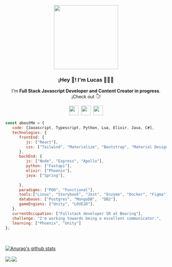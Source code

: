 <p align="center" width="300">
   <img align="center" width="200" src="https://user-images.githubusercontent.com/60331479/198042170-99aa9078-e98c-49f6-af90-bf4d23964bb3.png" />
   <h3 align="center">¡Hey 👋! I'm Lucas 👨🏻‍💻</h3>
</p>
<p align="center">I'm <strong>Full Stack Javascript Developer and Content Creator in progress</strong>.<br />¡Check out 👇!</p>
<p align='center'>
<a href="https://www.instagram.com/dreadfulcrazy/"><img height="30" src="https://img.icons8.com/color/48/000000/instagram-new--v1.png"></a>&nbsp;
<a href="https://www.linkedin.com/in/lucas-ospina-b42a49119/"><img height="30" src="https://img.icons8.com/color/48/000000/linkedin.png"></a>&nbsp;
 <a href="https://www.youtube.com/channel/UCgyd5zWh-6wt3Vj4KibS-oA"><img height="30" src="https://img.icons8.com/color/48/000000/youtube-play.png"></a>
</p>


```javascript
const aboutMe = {
   code: [Javascript, Typescript, Python, Lua, Elixir, Java, C#],
   technologies: {
      frontEnd: {
         js: ["React"],
         css: ["Tailwind", "Materialize", "Bootstrap", "Material Design", "Semantic UI"]
      },
      backEnd: {
         js: ["Node", "Express", "Apollo"],
         python: ["Fastapi"],
         elixir: ["Phoenix"],
         java: ["Spring"],
         
      },
      paradigms: ["POO", "Functional"],
      tools:["Linux", "Storybook", "Jest", "Enzyme", "Docker", "Figma"],
      databases: ["Postgres", "MongoDB",  "DB2"],
      gameEngiens: ["Unity", "LOVE2D"],
   },
   currentOccupation: ["Fullstack developer SR at Bearing"],
   challenge: "I'm working towards being a excellent communicator.",
   learning: ["Phoenix", "Unity"]
};
```
</br></br>
<a href="https://github.com/Dread-Code">
  <img align="center" src="https://github-readme-stats.anuraghazra1.vercel.app/api?username=Dread-Code&hide=contribs,prs&show_icons=true&include_all_commits=true&theme=material-palenight" alt="Anurag's github stats" />
</a>
<a href="https://github.com/Dread-Code">
  <!-- Change the `github-readme-stats.anuraghazra1.vercel.app` to `github-readme-stats.vercel.app`  -->
  <img align="center" src="https://github-readme-stats.anuraghazra1.vercel.app/api/top-langs/?username=Dread-Code&layout=compact&theme=material-palenight" />
</a> 
<a href="https://github.com/Dread-Code/Instaclone">
  <!-- Change the `github-readme-stats.anuraghazra1.vercel.app` to `github-readme-stats.vercel.app`  -->
  <img align="center" src="https://github-readme-stats.anuraghazra1.vercel.app/api/pin/?username=Dread-Code&repo=Instaclone&theme=material-palenight" />
</a>

